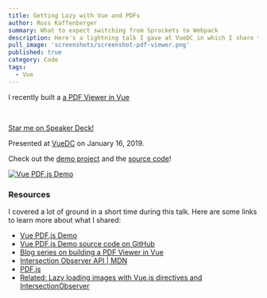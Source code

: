 ```yaml
---
title: Getting Lazy with Vue and PDFs
author: Ross Kaffenberger
summary: What to expect switching from Sprockets to Webpack
description: Here's a lightning talk I gave at VueDC in which I share the most important lesson I learned while building a PDF Viewer in Vue.
pull_image: 'screenshots/screenshot-pdf-viewer.png'
published: true
category: Code
tags:
  - Vue
---
```


I recently built a [a PDF Viewer in Vue](https://rossta.net/blog/series/pdf-viewer.html)

<br />

<script async class="speakerdeck-embed" data-id="5600cc6307604ea3953edf843b3d5216" data-ratio="1.77777777777778" src="//speakerdeck.com/assets/embed.js"></script>

[Star me on Speaker Deck!](https://speakerdeck.com/rossta/getting-lazy-with-vue-and-pdfs)

Presented at [VueDC](https://www.meetup.com/Vue-DC/events/257172134/) on January 16, 2019.

Check out the [demo project](https://rossta.net/vue-pdfjs-demo) and the [source code](https://github.com/rossta/vue-pdfjs-demo)!

[![Vue PDF.js Demo](https://rossta.net/vue-pdfjs-demo)](https://github.com/rossta/vue-pdfjs-demo)

### Resources
I covered a lot of ground in a short time during this talk. Here are some links to learn more about what I shared:

* [Vue PDF.js Demo](https://rossta.net/vue-pdfjs-demo)
* [Vue PDF.js Demo source code on GitHub](https://github.com/rossta/vue-pdfjs-demo)
* [Blog series on building a PDF Viewer in Vue](https://rossta.net/blog/series/pdf-viewer.html)
* [Intersection Observer API | MDN](https://developer.mozilla.org/en-US/docs/Web/API/Intersection_Observer_API)
* [PDF.js](https://mozilla.github.io/pdf.js/)
* [Related: Lazy loading images with Vue.js directives and IntersectionObserver](https://itnext.io/lazy-loading-images-with-vue-js-directives-and-intersectionobserver-d0eb390cad9)
